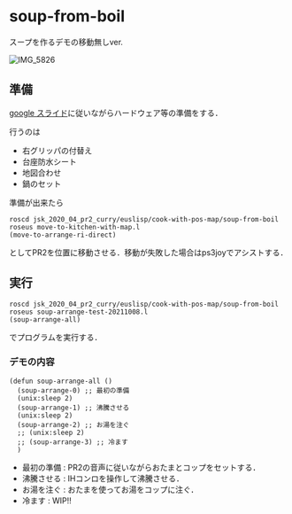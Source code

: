 # soup-from-boil
スープを作るデモの移動無しver. 

![IMG_5826](https://user-images.githubusercontent.com/38127823/136733293-a7e58b12-2150-4099-ad30-2df666da0a86.jpg)

## 準備
[google スライド](https://docs.google.com/presentation/d/1uuL0VSfQScqvSo1AYunSH2SAyWI3LbZ4ZQoqa1mCs14/edit?usp=sharing)に従いながらハードウェア等の準備をする．  

行うのは
- 右グリッパの付替え
- 台座防水シート
- 地図合わせ
- 鍋のセット

準備が出来たら
```
roscd jsk_2020_04_pr2_curry/euslisp/cook-with-pos-map/soup-from-boil
roseus move-to-kitchen-with-map.l
(move-to-arrange-ri-direct)
```
としてPR2を位置に移動させる．移動が失敗した場合はps3joyでアシストする．

## 実行
```
roscd jsk_2020_04_pr2_curry/euslisp/cook-with-pos-map/soup-from-boil
roseus soup-arrange-test-20211008.l
(soup-arrange-all)
```
でプログラムを実行する．


### デモの内容
```
(defun soup-arrange-all ()
  (soup-arrange-0) ;; 最初の準備
  (unix:sleep 2)
  (soup-arrange-1) ;; 沸騰させる
  (unix:sleep 2)
  (soup-arrange-2) ;; お湯を注ぐ
  ;; (unix:sleep 2)
  ;; (soup-arrange-3) ;; 冷ます
  )
```

- 最初の準備 : PR2の音声に従いながらおたまとコップをセットする．
- 沸騰させる : IHコンロを操作して沸騰させる．
- お湯を注ぐ : おたまを使ってお湯をコップに注ぐ．
- 冷ます : WIP!!